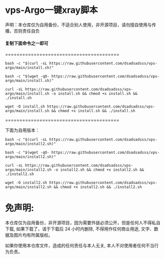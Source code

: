 # vps-Argo一键xray脚本

声明：本仓库仅为自用备份，不适合别人使用，非开源项目，请勿擅自使用与传播，否则责任自负

####  复制下面命令之一即可
========================================
```
bash -c "$(curl -sL https://raw.githubusercontent.com/dsadsadsss/vps-argo/main/install.sh)"
```
```
bash -c "$(wget -qO- https://raw.githubusercontent.com/dsadsadsss/vps-argo/main/install.sh)"
```
```
curl -sL https://raw.githubusercontent.com/dsadsadsss/vps-argo/main/install.sh -o install.sh && chmod +x install.sh && ./install.sh
```
```
wget -O install.sh https://raw.githubusercontent.com/dsadsadsss/vps-argo/main/install.sh && chmod +x install.sh && ./install.sh
```
========================================

下面为自用版本：
```
bash -c "$(curl -sL https://raw.githubusercontent.com/dsadsadsss/vps-argo/main/install2.sh)"
```
```
bash -c "$(wget -qO- https://raw.githubusercontent.com/dsadsadsss/vps-argo/main/install2.sh)"
```
```
curl -sL https://raw.githubusercontent.com/dsadsadsss/vps-argo/main/install2.sh -o install2.sh && chmod +x install2.sh && ./install2.sh
```
```
wget -O install2.sh https://raw.githubusercontent.com/dsadsadsss/vps-argo/main/install2.sh && chmod +x install2.sh && ./install2.sh
```
# 免声明:

本仓库仅为自用备份，非开源项目，因为需要外链必须公开，但是任何人不得私自下载, 如果下载了，请于下载后 24 小时内删除, 不得用作任何商业用途, 文字、数据及图片均有所属版权。 

如果你使用本仓库文件，造成的任何责任与本人无关, 本人不对使用者任何不当行为负责。
